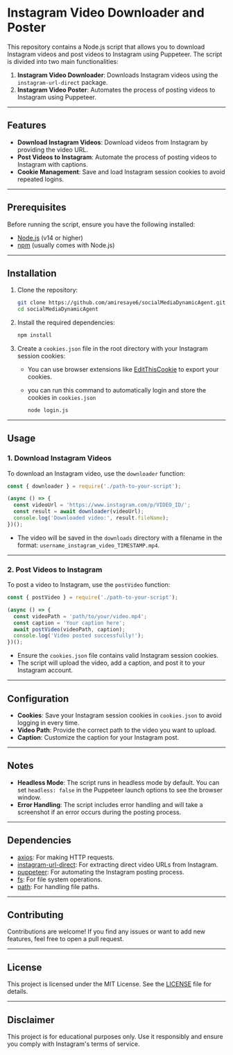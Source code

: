 # Instagram Video Downloader and Poster

This repository contains a Node.js script that allows you to download Instagram videos and post videos to Instagram using Puppeteer. The script is divided into two main functionalities:

1. **Instagram Video Downloader**: Downloads Instagram videos using the `instagram-url-direct` package.
2. **Instagram Video Poster**: Automates the process of posting videos to Instagram using Puppeteer.

---

## Features

- **Download Instagram Videos**: Download videos from Instagram by providing the video URL.
- **Post Videos to Instagram**: Automate the process of posting videos to Instagram with captions.
- **Cookie Management**: Save and load Instagram session cookies to avoid repeated logins.

---

## Prerequisites

Before running the script, ensure you have the following installed:

- [Node.js](https://nodejs.org/) (v14 or higher)
- [npm](https://www.npmjs.com/) (usually comes with Node.js)

---

## Installation

1. Clone the repository:
   ```bash
   git clone https://github.com/amiresaye6/socialMediaDynamicAgent.git
   cd socialMediaDynamicAgent
   ```

2. Install the required dependencies:
   ```bash
   npm install
   ```

3. Create a `cookies.json` file in the root directory with your Instagram session cookies:
    - You can use browser extensions like [EditThisCookie](https://www.editthiscookie.com/) to export your cookies.

    - you can run this command to automatically login and store the cookies in `cookies.json`
        ```bash
        node login.js
        ```

---

## Usage

### 1. Download Instagram Videos

To download an Instagram video, use the `downloader` function:

```javascript
const { downloader } = require('./path-to-your-script');

(async () => {
  const videoUrl = 'https://www.instagram.com/p/VIDEO_ID/';
  const result = await downloader(videoUrl);
  console.log('Downloaded video:', result.fileName);
})();
```

- The video will be saved in the `downloads` directory with a filename in the format: `username_instagram_video_TIMESTAMP.mp4`.

---

### 2. Post Videos to Instagram

To post a video to Instagram, use the `postVideo` function:

```javascript
const { postVideo } = require('./path-to-your-script');

(async () => {
  const videoPath = 'path/to/your/video.mp4';
  const caption = 'Your caption here';
  await postVideo(videoPath, caption);
  console.log('Video posted successfully!');
})();
```

- Ensure the `cookies.json` file contains valid Instagram session cookies.
- The script will upload the video, add a caption, and post it to your Instagram account.

---

## Configuration

- **Cookies**: Save your Instagram session cookies in `cookies.json` to avoid logging in every time.
- **Video Path**: Provide the correct path to the video you want to upload.
- **Caption**: Customize the caption for your Instagram post.

---

## Notes

- **Headless Mode**: The script runs in headless mode by default. You can set `headless: false` in the Puppeteer launch options to see the browser window.
- **Error Handling**: The script includes error handling and will take a screenshot if an error occurs during the posting process.

---

## Dependencies

- [axios](https://www.npmjs.com/package/axios): For making HTTP requests.
- [instagram-url-direct](https://www.npmjs.com/package/instagram-url-direct): For extracting direct video URLs from Instagram.
- [puppeteer](https://www.npmjs.com/package/puppeteer): For automating the Instagram posting process.
- [fs](https://nodejs.org/api/fs.html): For file system operations.
- [path](https://nodejs.org/api/path.html): For handling file paths.

---

## Contributing

Contributions are welcome! If you find any issues or want to add new features, feel free to open a pull request.

---

## License

This project is licensed under the MIT License. See the [LICENSE](LICENSE) file for details.

---

## Disclaimer

This project is for educational purposes only. Use it responsibly and ensure you comply with Instagram's terms of service.